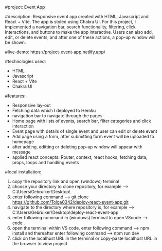 #project: 
Event App

#description: Responsive event app created with HTML, Javascript and React + Vite. The app is styled using Chakra UI. For this project, I implemented a navigation bar, search functionality, filtering, click interactions, and buttons to make the app interactive. Users can also add, edit, or delete events, and after one of these actions, a pop-up window will be shown. 

#live-demo: https://project-event-app.netlify.app/

#technologies used:
- HTML
- Javascript
- React + Vite
- Chakra UI

#features:
- Responsive lay-out
- Fetching data which I deployed to Heroku 
- navigation bar to navigate through the pages
- Home page with lists of events, search bar, filter categories and click interaction
- Event page with details of single event and user can edit or delete event
- Add page using a form, after submitting form event will be uploaded to homepage
- after adding, editting or deleting pop-up window will appear with message
- applied react concepts: Router, context, react hooks, fetching data, props, loops and handling events

  

#local installation:
1. copy the repository link and open (windows) terminal
2. choose your directory to clone repository, for example --> C:\Users\Gebruiker\Desktop\
3. enter following command -->  git clone https://github.com/Tolga0342/deploy-react-event-app.git
4. navigate to the directory where repository is, for example --> C:\Users\Gebruiker\Desktop\deploy-react-event-app
5. enter following command in (windows) terminal to open VScode --> code .
6. open the terminal within VS code, enter following command --> npm install and thereafter enter following command --> npm run dev
7. click on the localhost URL in the terminal or copy-paste localhost URL in the browser to view project 
